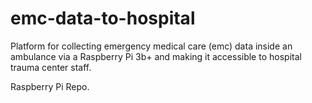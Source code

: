 # emc-data-to-hospital
Platform for collecting emergency medical care (emc) data inside an ambulance via a Raspberry Pi 3b+ and making it accessible to hospital trauma center staff.

Raspberry Pi Repo.
